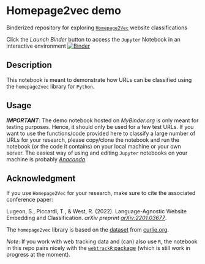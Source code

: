 # Homepage2vec demo

Binderized repository for exploring [`Homepage2Vec`](https://github.com/epfl-dlab/homepage2vec) website classifications

Click the *Launch Binder* button to access the `Jupyter` Notebook in an interactive environment
[![Binder](https://mybinder.org/badge_logo.svg)](https://mybinder.org/v2/gh/jobreu/homepage2vec-demo/main?urlpath=lab)

## Description

This notebook is meant to demonstrate how URLs can be classified using the `homepage2vec` library for `Python`.

## Usage

***IMPORTANT***: The demo notebook hosted on *MyBinder.org* is only meant for testing purposes. Hence, it should only be used for a few test URLs. If you want to use the functions/code provided here to classify a large number of URLs for your research, please copy/clone the notebook and run the notebook (or the code it contains) on your local machine or your own server. The easiest way of using and editing `Jupyter` notebooks on your machine is probably [*Anaconda*](https://www.anaconda.com/).

## Acknowledgment

If you use `Homepage2Vec` for your research, make sure to cite the associated conference paper:

Lugeon, S., Piccardi, T., & West, R. (2022). Language-Agnostic Website Embedding and Classification. *arXiv preprint [arXiv:2201.03677](https://arxiv.org/pdf/2201.03677.pdf)*.

The `homepage2vec` library is based on the [dataset](https://figshare.com/articles/dataset/Curlie_Dataset_-_Language-agnostic_Website_Embedding_and_Classification/19406693) from [curlie.org](https://curlie.org/).

*Note*: If you work with web tracking data and (can) also use `R`, the notebook in this repo pairs nicely with the [`webtrackR` package](https://github.com/schochastics/webtrackR) (which is still work in progress at the moment).
